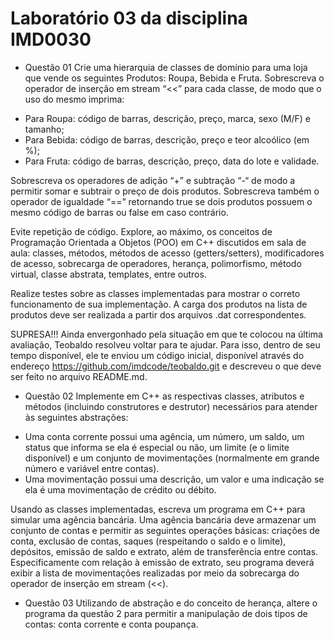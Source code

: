 # Laboratório 03 da disciplina IMD0030

- Questão 01
Crie uma hierarquia de classes de domínio para uma loja que vende os seguintes Produtos: Roupa,
Bebida e Fruta. Sobrescreva o operador de inserção em stream “<<” para cada classe, de modo que
o uso do mesmo imprima:

* Para Roupa: código de barras, descrição, preço, marca, sexo (M/F) e tamanho;
* Para Bebida: código de barras, descrição, preço e teor alcoólico (em %);
* Para Fruta: código de barras, descrição, preço, data do lote e validade.

Sobrescreva os operadores de adição “+” e subtração “-“ de modo a permitir somar e subtrair o preço
de dois produtos. Sobrescreva também o operador de igualdade “==” retornando true se dois
produtos possuem o mesmo código de barras ou false em caso contrário.

Evite repetição de código. Explore, ao máximo, os conceitos de Programação Orientada a Objetos
(POO) em C++ discutidos em sala de aula: classes, métodos, métodos de acesso (getters/setters),
modificadores de acesso, sobrecarga de operadores, herança, polimorfismo, método virtual, classe
abstrata, templates, entre outros.

Realize testes sobre as classes implementadas para mostrar o correto funcionamento de sua
implementação. A carga dos produtos na lista de produtos deve ser realizada a partir dos arquivos
.dat correspondentes.

SUPRESA!!! Ainda envergonhado pela situação em que te colocou na última avaliação, Teobaldo
resolveu voltar para te ajudar. Para isso, dentro de seu tempo disponível, ele te enviou um código
inicial, disponível através do endereço https://github.com/imdcode/teobaldo.git e descreveu o que
deve ser feito no arquivo README.md.

- Questão 02
Implemente em C++ as respectivas classes, atributos e métodos (incluindo construtores e destrutor)
necessários para atender às seguintes abstrações:

* Uma conta corrente possui uma agência, um número, um saldo, um status que informa se ela é
especial ou não, um limite (e o limite disponível) e um conjunto de movimentações (normalmente
em grande número e variável entre contas).
* Uma movimentação possui uma descrição, um valor e uma indicação se ela é uma movimentação
de crédito ou débito.

Usando as classes implementadas, escreva um programa em C++ para simular uma agência
bancária. Uma agência bancária deve armazenar um conjunto de contas e permitir as seguintes
operações básicas: criações de conta, exclusão de contas, saques (respeitando o saldo e o limite),
depósitos, emissão de saldo e extrato, além de transferência entre contas.
Especificamente com relação à emissão de extrato, seu programa deverá exibir a lista de
movimentações realizadas por meio da sobrecarga do operador de inserção em stream (<<).

- Questão 03
Utilizando de abstração e do conceito de herança, altere o programa da questão 2 para permitir a
manipulação de dois tipos de contas: conta corrente e conta poupança.